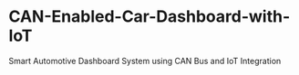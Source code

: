 # CAN-Enabled-Car-Dashboard-with-IoT
Smart Automotive Dashboard System using CAN Bus and IoT Integration
